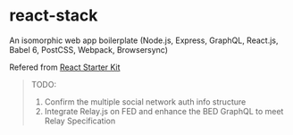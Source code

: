 # react-stack
An isomorphic web app boilerplate (Node.js, Express, GraphQL, React.js, Babel 6, PostCSS, Webpack, Browsersync)

Refered from  [React Starter Kit](https://www.reactstarterkit.com)
> TODO:
> 1. Confirm the multiple social network auth info structure
> 2. Integrate Relay.js on FED and enhance the BED GraphQL to meet Relay Specification
 
